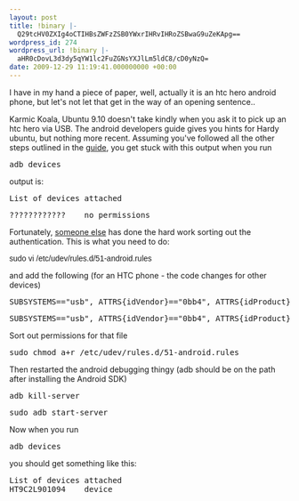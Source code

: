```yaml
---
layout: post
title: !binary |-
  Q29tcHV0ZXIg4oCTIHBsZWFzZSB0YWxrIHRvIHRoZSBwaG9uZeKApg==
wordpress_id: 274
wordpress_url: !binary |-
  aHR0cDovL3d3dy5qYW1lc2FuZGNsYXJlLm5ldC8/cD0yNzQ=
date: 2009-12-29 11:19:41.000000000 +00:00
---
```

I have in my hand a piece of paper, well, actually it is an htc hero android phone, but let's not let that get in the way of an opening sentence..

Karmic Koala, Ubuntu 9.10 doesn't take kindly when you ask it to pick up an htc hero via USB. The android developers guide gives you hints for Hardy ubuntu, but nothing more recent. Assuming you've followed all the other steps outlined in the <a href="http://developer.android.com/guide/developing/device.html">guide</a>, you get stuck with this output when you run
<pre>adb devices</pre>
output is:
<pre>List of devices attached</pre>
<pre>????????????    no permissions</pre>
Fortunately, <a href="http://truthseekernz.blogspot.com/2009/11/ubuntu-910-and-adt-094-tangle.html">someone else</a> has done the hard work sorting out the authentication. This is what you need to do:
<pre><span><span class="Apple-style-span" style="font-family: Helvetica,Arial,sans-serif;">sudo vi /etc/udev/rules.d/51-android.rules </span></span></pre>
and add the following (for an HTC phone - the code changes for other devices)
<pre>SUBSYSTEMS=="usb", ATTRS{idVendor}=="0bb4", ATTRS{idProduct}=="0c01", MODE="0666"</pre>
<pre>SUBSYSTEMS=="usb", ATTRS{idVendor}=="0bb4", ATTRS{idProduct}=="0c02", MODE="0666"</pre>
Sort out permissions for that file
<pre>sudo chmod a+r /etc/udev/rules.d/51-android.rules</pre>
Then restarted the android debugging thingy (adb should be on the path after installing the Android SDK)
<pre>adb kill-server</pre>
<pre>sudo adb start-server</pre>
Now when you run
<pre>adb devices</pre>
you should get something like this:
<pre>List of devices attached
HT9C2L901094    device</pre>
